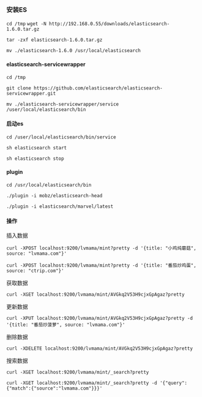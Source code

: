 ### 安装ES

`cd /tmp`
`wget -N http://192.168.0.55/downloads/elasticsearch-1.6.0.tar.gz`

`tar -zxf elasticsearch-1.6.0.tar.gz`

`mv ./elasticsearch-1.6.0 /usr/local/elasticsearch`

#### elasticsearch-servicewrapper

`cd /tmp`

`git clone https://github.com/elasticsearch/elasticsearch-servicewrapper.git`

`mv ./elasticsearch-servicewrapper/service /user/local/elasticsearch/bin`

#### 启动es

`cd /user/local/elasticsearch/bin/service`

`sh elasticsearch start`

`sh elasticsearch stop`

#### plugin

`cd /usr/local/elasticsearch/bin`

`./plugin -i mobz/elasticsearch-head`

`./plugin -i elasticsearch/marvel/latest`

#### 操作

插入数据

`curl -XPOST localhost:9200/lvmama/mint?pretty -d '{title: "小鸡炖蘑菇", source: "lvmama.com"}'`

`curl -XPOST localhost:9200/lvmama/mint?pretty -d '{title: "番茄炒鸡蛋", source: "ctrip.com"}'`

获取数据

`curl -XGET localhost:9200/lvmama/mint/AVGkq2V53H9cjxGpAgaz?pretty`

更新数据

`curl -XPUT localhost:9200/lvmama/mint/AVGkq2V53H9cjxGpAgaz?pretty -d '{title: "番茄炒菠萝", source: "lvmama.com"}'`

删除数据

`curl -XDELETE localhost:9200/lvmama/mint/AVGkq2V53H9cjxGpAgaz?pretty`

搜索数据

`curl -XGET localhost:9200/lvmama/mint/_search?pretty`

`curl -XGET localhost:9200/lvmama/mint/_search?pretty -d '{"query":{"match":{"source":"lvmama.com"}}}'`

